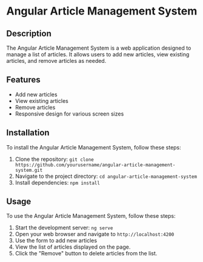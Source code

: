 # Angular Article Management System

## Description

The Angular Article Management System is a web application designed to manage a list of articles. It allows users to add new articles, view existing articles, and remove articles as needed.

## Features

- Add new articles
- View existing articles
- Remove articles
- Responsive design for various screen sizes

## Installation

To install the Angular Article Management System, follow these steps:

1. Clone the repository: `git clone https://github.com/yourusername/angular-article-management-system.git`
2. Navigate to the project directory: `cd angular-article-management-system`
3. Install dependencies: `npm install`

## Usage

To use the Angular Article Management System, follow these steps:

1. Start the development server: `ng serve`
2. Open your web browser and navigate to `http://localhost:4200`
3. Use the form to add new articles
4. View the list of articles displayed on the page.
5. Click the "Remove" button to delete articles from the list.
